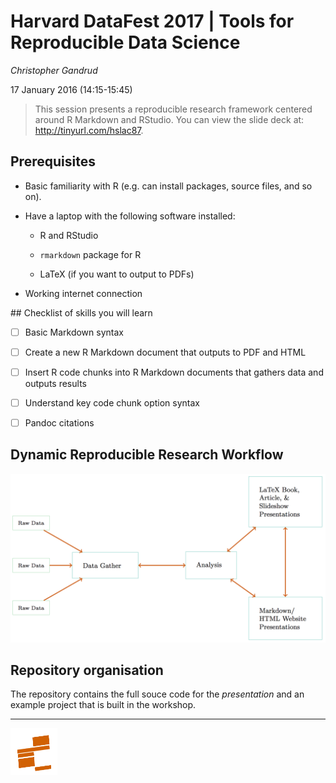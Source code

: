 # Harvard DataFest 2017 | Tools for Reproducible Data Science

*Christopher Gandrud*

17 January 2016 (14:15-15:45)

> This session presents a reproducible research framework centered around R Markdown and RStudio. You can view the slide deck at: <http://tinyurl.com/hslac87>.

## Prerequisites

- Basic familiarity with R (e.g. can install packages, source files, and so on).

- Have a laptop with the following software installed:

    + R and RStudio

    + `rmarkdown` package for R

    + LaTeX (if you want to output to PDFs)

- Working internet connection

## Checklist of skills you will learn

- [ ] Basic Markdown syntax

- [ ] Create a new R Markdown document that outputs to PDF and HTML

- [ ] Insert R code chunks into R Markdown documents that gathers data and outputs results

- [ ] Understand key code chunk option syntax

- [ ] Pandoc citations

## Dynamic Reproducible Research Workflow

![dynamic-work-flow](presentation/img/linked_workflow/rep_workflow.png)

## Repository organisation

The repository contains the full souce code for the *presentation* and an example project that is built in the workshop.


---

[<img src="presentation/img/iqss_logo_flat.png" align="left" height="75" width ="75"/>]()
